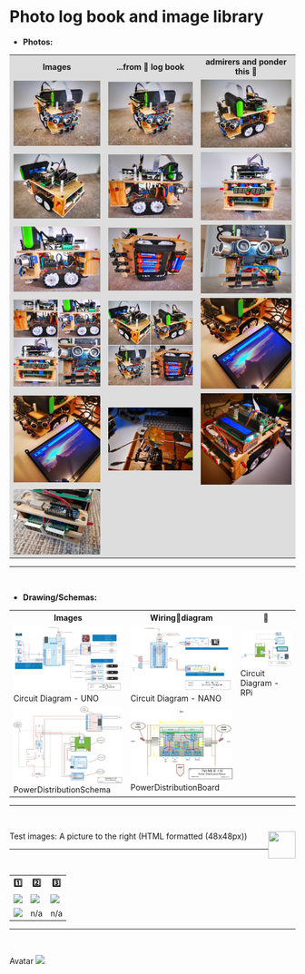 # Photo log book and image library
- **Photos:**
<table style="width:100%;background-color:#dddddd">
  <tr>
    <th>Images</th>
    <th>...from 📸 log book</th>
    <th>admirers and ponder this 🤩</th>
  </tr>
  <tr>
    <td><img src="./2019-09-09_121443-01.jpg" width="350px"></td>
    <td><img src="./2019-09-09_121443-01.jpg" width="350px"></td>
    <td><img src="./2019-09-09_121458-01.jpg" width="350px"></td>
  </tr>
  <tr>
    <td><img src="./2019-09-09_121510-01.jpg" width="350px"></td>
    <td><img src="./2019-09-09_121606-01.jpg" width="350px"></td>
    <td><img src="./2019-09-09_121625-01.jpg" width="350px"></td>
  </tr>
  <tr>
    <td><img src="./2019-09-09_121635-01.jpg" width="350px"></td>
    <td><img src="./2019-09-09_121702-01.jpg" width="350px"></td>
    <td><img src="./2019-09-09_121806-01.jpg" width="350px"></td>
  </tr>
   <tr>
    <td><img src="./2019-09-09_122618.jpg" width="350px"></td>
    <td><img src="./2019-09-09_122725.jpg" width="350px"></td>
    <td><img src="./2019-10-31_183025-01.jpeg" width="350px">
    </td>
  </tr>
  <tr>
    <td><img src="./2019-10-31_183025-01.jpeg" width="350px"></td>
    <td><img src="./2020-04-05_191520.jpg" width="350px"></td>
    <td><img src="./2020-04-06_223849-01.jpeg" width="350px"></td>
  </tr>
   <tr>
    <td><img src="./2020-05-15_123445.jpg" width="350px"></td>
    <td></td>
    <td></td>
  </tr>
</table>
<hr />
<br />

- **Drawing/Schemas:**
<table style="width:100%">
  <tr>
    <th>Images</th> 
    <th>Wiring🔌diagram</th>
    <th>📑</th>
  </tr>
  <tr>
    <td><img src="./Pet-Mk.IV Circuit Diagram - UNO.jpeg" width="350px"><br>Circuit Diagram - UNO</td>
    <td><img src="./Pet-Mk.IV Circuit Diagram - NANO.jpeg" width="350px"><br>Circuit Diagram - NANO</td>
    <td><img src="./Pet-Mk.IV Circuit Diagram - RPi.jpeg" width="350px"><br>Circuit Diagram - RPi</td>
  </tr>
  <tr>
    <td><img src="./Pet-Mk.III_CircuitDiagram[PowerDistributionSchema].jpg" width="350px"><br>PowerDistributionSchema</td>
    <td><img src="./Pet-Mk.III_CircuitDiagram[PowerDistributionBoard].jpg" width="350px"><br>PowerDistributionBoard</td>
    <td></td>
  </tr>
</table>

<hr />
<br />
 
Test images: A picture to the right (HTML formatted (48x48px))
<a href="url"><img src="https://github.com/favicon.ico" align="right" height="48" width="48" ></a>
<hr />
<br />

<table style="width:100%">
  <tr>
    <th>1️⃣</th>
    <th>2️⃣</th>
    <th>3️⃣</th>
  </tr>
  <tr>
    <td><img src="https://github.com/favicon.ico"></td>
    <td><img src="https://github.com/favicon.ico" width="48px"></td>
    <td><img src="https://github.com/favicon.ico" height="24px"></td>
  </tr>
  <tr>
    <td><img src="https://github.com/favicon.ico" height="120%"></td>
    <td>n/a</td>
    <td>n/a</td>
  </tr>
</table>
<hr />
<br />

Avatar
![](https://avatars3.githubusercontent.com/u/31112269?v=4&s=200)

